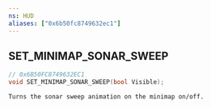 ```yaml
---
ns: HUD
aliases: ["0x6b50fc8749632ec1"]
---
```

## SET_MINIMAP_SONAR_SWEEP

```c
// 0x6B50FC8749632EC1
void SET_MINIMAP_SONAR_SWEEP(bool Visible);
```

```
Turns the sonar sweep animation on the minimap on/off.
```
